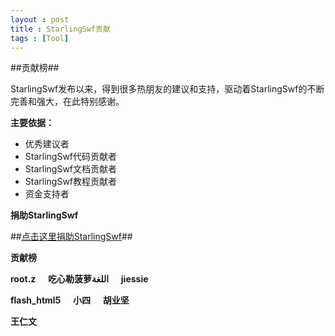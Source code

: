 ```yaml
---
layout : post
title : StarlingSwf贡献
tags : [Tool]
---
```


##贡献榜##

StarlingSwf发布以来，得到很多热朋友的建议和支持，驱动着StarlingSwf的不断完善和强大，在此特别感谢。

**主要依据：**
 
 <ul>
 	<li>优秀建议者</li>
 	<li>StarlingSwf代码贡献者</li>
 	<li>StarlingSwf文档贡献者</li>
 	<li>StarlingSwf教程贡献者</li>
 	<li>资金支持者</li>
 </ul>
 
**捐助StarlingSwf**

##<a href="https://me.alipay.com/starlingswf/" target="_blank">点击这里捐助StarlingSwf</a>##
  
  
**贡献榜**

**root.z** &nbsp;&nbsp;&nbsp; **吃心勒菠萝اللغة** &nbsp;&nbsp;&nbsp; **jiessie**

**flash_html5** &nbsp;&nbsp;&nbsp; **小四** &nbsp;&nbsp;&nbsp; **胡业坚**

**王仁文** &nbsp;&nbsp;&nbsp; 

